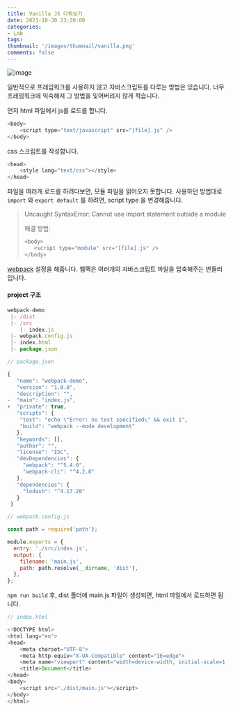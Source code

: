 ```yaml
---
title: Vanilla JS 다뤄보기
date: 2021-10-30 23:20:00
categories: 
- Lab
tags:
thumbnail: '/images/thumnail/vanilla.png'
comments: false
---
```

![image](/images/thumnail/vanilla.png)

일반적으로 프레임워크를 사용하지 않고 자바스크립트를 다루는 방법은 있습니다. 
너무 프레임워크에 익숙해져 그 방법을 잊어버리지 않게 적습니다. 

먼저 html 파일에서 js를 로드를 합니다. 

```js
<body>
    <script type="text/javascript" src="[file].js" />
</body>
```

css 스크립트를 작성합니다. 
```js
<head>
    <style lang="text/css"></style>
</head>
```


파일을 여러개 로드를 하려다보면, 모듈 파일을 읽어오지 못합니다. 사용하던 방법대로 `import` 와 `export default` 를 하려면, script type 을 변경해줍니다. 

> Uncaught SyntaxError: Cannot use import statement outside a module
>
> 해결 방법: 
> ```js
> <body>
>    <script type="module" src="[file].js" />
> </body>
> ```

[webpack](https://webpack.js.org/guides/getting-started) 설정을 해줍니다. 
웹팩은 여러개의 자바스크립트 파일을 압축해주는 번들러입니다.

#### project 구조
```js
webpack-demo
 |- /dist
 |- /src
    |- index.js
 |- webpack.config.js
 |- index.html
 |- package.json
```


```js
// package.json

{
   "name": "webpack-demo",
   "version": "1.0.0",
   "description": "",
-  "main": "index.js",
+  "private": true,
   "scripts": {
    "test": "echo \"Error: no test specified\" && exit 1",
    "build": "webpack --mode development"
   },
   "keywords": [],
   "author": "",
   "license": "ISC",
   "devDependencies": {
     "webpack": "^5.4.0",
     "webpack-cli": "^4.2.0"
   },
   "dependencies": {
     "lodash": "^4.17.20"
   }
 }
```

```js
// webpack.config.js

const path = require('path');

module.exports = {
  entry: './src/index.js',
  output: {
    filename: 'main.js',
    path: path.resolve(__dirname, 'dist'),
  },
};
```
`npm run build` 후,
dist 폴더에 main.js 파일이 생성되면, html 파일에서 로드하면 됩니다.

```js
// index.html

<!DOCTYPE html>
<html lang="en">
<head>
    <meta charset="UTF-8">
    <meta http-equiv="X-UA-Compatible" content="IE=edge">
    <meta name="viewport" content="width=device-width, initial-scale=1.0">
    <title>Document</title>
</head>
<body>
    <script src="./dist/main.js"></script>
</body>
</html>
```
